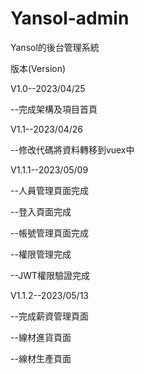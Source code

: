 # Yansol-admin
Yansol的後台管理系統


版本(Version)



V1.0--2023/04/25

--完成架構及項目首頁

V1.1--2023/04/26

--修改代碼將資料轉移到vuex中


V1.1.1--2023/05/09

--人員管理頁面完成

--登入頁面完成

--帳號管理頁面完成

--權限管理完成

--JWT權限驗證完成

V1.1.2--2023/05/13

--完成薪資管理頁面

--線材進貨頁面

--線材生產頁面
